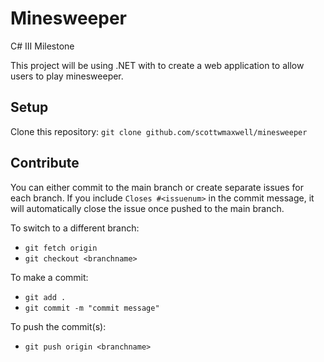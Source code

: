 # Minesweeper
C# III Milestone

This project will be using .NET with to create a web application to allow users to play minesweeper.

## Setup

Clone this repository:
`git clone github.com/scottwmaxwell/minesweeper`

## Contribute
You can either commit to the main branch or create separate issues for each branch. 
If you include `Closes #<issuenum>` in the commit message, it will automatically close the issue once pushed to the main branch.

To switch to a different branch:
- `git fetch origin`
- `git checkout <branchname>`

To make a commit:
- `git add .`
- `git commit -m "commit message"`

To push the commit(s):
- `git push origin <branchname>`
